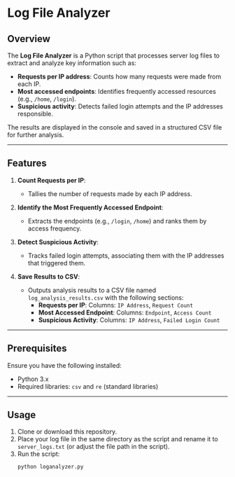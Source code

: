 # Log File Analyzer

## Overview

The **Log File Analyzer** is a Python script that processes server log files to extract and analyze key information such as:
- **Requests per IP address**: Counts how many requests were made from each IP.
- **Most accessed endpoints**: Identifies frequently accessed resources (e.g., `/home`, `/login`).
- **Suspicious activity**: Detects failed login attempts and the IP addresses responsible.

The results are displayed in the console and saved in a structured CSV file for further analysis.

---

## Features

1. **Count Requests per IP**:
   - Tallies the number of requests made by each IP address.

2. **Identify the Most Frequently Accessed Endpoint**:
   - Extracts the endpoints (e.g., `/login`, `/home`) and ranks them by access frequency.

3. **Detect Suspicious Activity**:
   - Tracks failed login attempts, associating them with the IP addresses that triggered them.

4. **Save Results to CSV**:
   - Outputs analysis results to a CSV file named `log_analysis_results.csv` with the following sections:
     - **Requests per IP**: Columns: `IP Address`, `Request Count`
     - **Most Accessed Endpoint**: Columns: `Endpoint`, `Access Count`
     - **Suspicious Activity**: Columns: `IP Address`, `Failed Login Count`

---

## Prerequisites

Ensure you have the following installed:
- Python 3.x
- Required libraries: `csv` and `re` (standard libraries)

---

## Usage

1. Clone or download this repository.
2. Place your log file in the same directory as the script and rename it to `server_logs.txt` (or adjust the file path in the script).
3. Run the script:
   ```bash
   python loganalyzer.py
